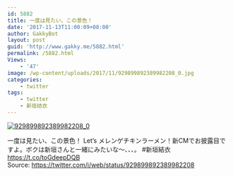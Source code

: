 ```yaml
---
id: 5882
title: 一度は見たい、この景色！
date: '2017-11-13T11:00:09+08:00'
author: GakkyBot
layout: post
guid: 'http://www.gakky.me/5882.html'
permalink: /5882.html
Views:
    - '47'
image: /wp-content/uploads/2017/11/929899892389982208_0.jpg
categories:
    - twitter
tags:
    - twitter
    - 新垣结衣
---
```


[![929899892389982208_0](http://www.yui-aragaki.org/wp-content/uploads/2017/11/929899892389982208_0.jpg)](http://www.yui-aragaki.org/wp-content/uploads/2017/11/929899892389982208_0.jpg)

一度は見たい、この景色！ Let’s メレンゲチキンラーメン！新CMでお披露目ですよ。ボクは新垣さんと一緒にみたいな～、、、。 #新垣結衣 https://t.co/toGdeepDQB  
Source: <https://twitter.com/i/web/status/929899892389982208>